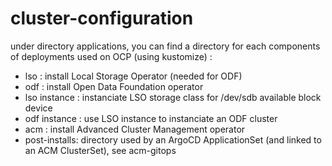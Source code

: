 # cluster-configuration

under directory applications, you can find a directory for each components of deployments used on OCP (using kustomize) : 
   - lso : install Local Storage Operator (needed for ODF)
   - odf : install Open Data Foundation operator
   - lso instance : instanciate LSO storage class for /dev/sdb available block device
   - odf instance : use LSO instance to instanciate an ODF cluster
   - acm : install Advanced Cluster Management operator
   - post-installs: directory used by an ArgoCD ApplicationSet (and linked to an ACM ClusterSet), see acm-gitops
